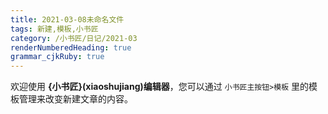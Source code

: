 ```yaml
---
title: 2021-03-08未命名文件 
tags: 新建,模板,小书匠
category: /小书匠/日记/2021-03
renderNumberedHeading: true
grammar_cjkRuby: true
---
```



欢迎使用 **{小书匠}(xiaoshujiang)编辑器**，您可以通过 `小书匠主按钮>模板` 里的模板管理来改变新建文章的内容。